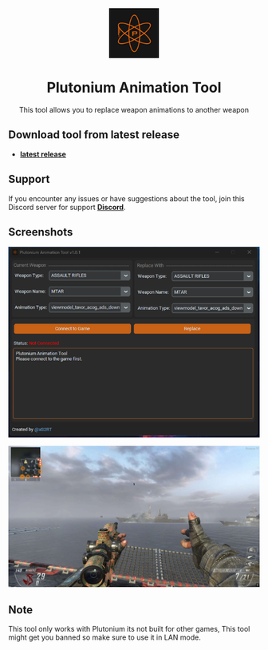 <div align="center">
  <a href="https://github.com/xS2RT/Plutonium-Animation-Tool">
    <img src="Plutonium.png" height="100">
  </a>
  <!-- Title -->
  <h1>Plutonium Animation Tool</h1>
  
  <!-- Short Description -->
  <p>This tool allows you to replace weapon animations to another weapon</p>
  
</div>

## Download tool from latest release

- **[latest release](https://github.com/xS2RT/Plutonium-Animation-Tool/releases)**

## Support

If you encounter any issues or have suggestions about the tool, join this Discord server for support **[Discord](http://dsc.gg/chry)**.

## Screenshots

![Screenshot_1.png](/Screenshot_1.png)

![Screenshot_2.png](/Screenshot_2.png)

## Note

This tool only works with Plutonium its not built for other games, This tool might get you banned so make sure to use it in LAN mode.
